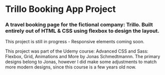 # Trillo Booking App Project

### A travel booking page for the fictional company: Trillo. Built entirely out of HTML & CSS using flexbox to design the layout. 

This project is still in progress - Responsive elements coming soon.


This project was part of the Udemy course: Advanced CSS and Sass: Flexbox, Grid, Animations and More by Jonas Schmedtmannn. The primary designs belong to Jonas, however I did make some adjustments to match more modern designs, since this course is a few years old now. 
